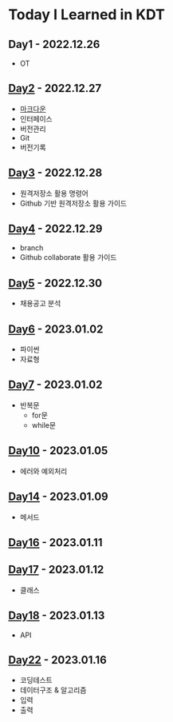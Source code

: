 # **Today I Learned in KDT**

## **Day1**  - 2022.12.26
- OT

## **[Day2](records/1227-버전기록(개인).md)** - 2022.12.27
- [마크다운](https://github.com/whatareyoudoingz/TIL/blob/master/records/markdown.md)
- 인터페이스
- 버전관리
- Git
-  버전기록
## **[Day3](records/1228-버전기록(개인2).md)** - 2022.12.28
- 원격저장소 활용 명령어
- Github 기반 원격저장소 활용 가이드
## **[Day4](records/1229-버전기록(협업).md)** - 2022.12.29
- branch
-  Github collaborate 활용 가이드
## **[Day5](records/1230-취뽀1.md)** - 2022.12.30
- 채용공고 분석

## **[Day6](records/0102_자료형.md)** - 2023.01.02
- 파이썬
- 자료형

## **[Day7](records/0102_자료형.md)** - 2023.01.02
- 반복문
    -  for문
    - while문

## **[Day10](records/0105_에러.md)** - 2023.01.05
- 에러와 예외처리

## **[Day14](records/0109_메서드.md)** - 2023.01.09
- 메서드

## **[Day16](records/0111_알고리즘_1.md)** - 2023.01.11

## **[Day17](records/0112_클래스.md)** - 2023.01.12
- 클래스

## **[Day18](records/0113_API.md)** - 2023.01.13
- API

## **[Day22](records/0116_알고리즘_2.md)** - 2023.01.16
- 코딩테스트
- 데이터구조 & 알고리즘
- 입력
- 출력